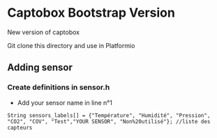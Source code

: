 # Captobox Bootstrap Version
New version of captobox

Git clone this directory and use in Platformio

## Adding sensor
### Create definitions in sensor.h
- Add your sensor name in line n°1
``` 
String sensors_labels[] = {"Température", "Humidité", "Pression", "CO2", "COV", "Test","YOUR SENSOR", "Non%20utilisé"}; //liste des capteurs

 ```
